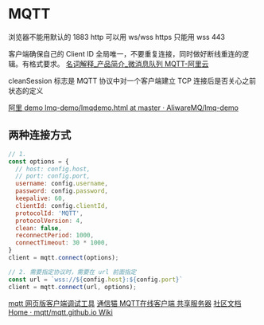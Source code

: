# MQTT

浏览器不能用默认的 1883
http 可以用 ws/wss
https 只能用 wss 443

客户端确保自己的 Client ID 全局唯一，不要重复连接，同时做好断线重连的逻辑。有格式要求。
[名词解释_产品简介_微消息队列 MQTT-阿里云](https://help.aliyun.com/document_detail/42420.html?spm=a2c4g.11186623.2.11.7bbf4967RXsZHo)

cleanSession 标志是 MQTT 协议中对一个客户端建立 TCP 连接后是否关心之前状态的定义

[阿里 demo lmq-demo/lmqdemo.html at master · AliwareMQ/lmq-demo](https://github.com/AliwareMQ/lmq-demo/blob/master/lmq-js-demo/lmqdemo.html)

## 两种连接方式
```js
// 1.
const options = {
  // host: config.host,
  // port: config.port,
  username: config.username,
  password: config.password,
  keepalive: 60,
  clientId: config.clientId,
  protocolId: 'MQTT',
  protocolVersion: 4,
  clean: false,
  reconnectPeriod: 1000,
  connectTimeout: 30 * 1000,
}
client = mqtt.connect(options);

// 2. 需要指定协议时，需要在 url 前面指定
const url = `wss://${config.host}:${config.port}`
client = mqtt.connect(url, options);
```

[mqtt 网页版客户端调试工具](https://codepen.io/cyio/pen/jJaQqX)
[通信猫 MQTT在线客户端 共享服务器](http://www.tongxinmao.com/txm/webmqtt.php)
[社区文档 Home · mqtt/mqtt.github.io Wiki](https://github.com/mqtt/mqtt.github.io/wiki)
